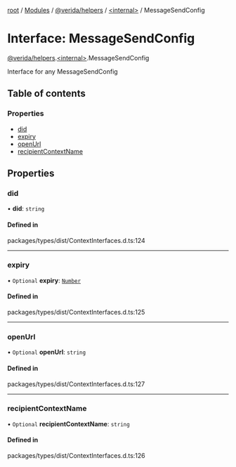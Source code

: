 [root](../README.md) / [Modules](../modules.md) / [@verida/helpers](../modules/verida_helpers.md) / [<internal\>](../modules/verida_helpers._internal_.md) / MessageSendConfig

# Interface: MessageSendConfig

[@verida/helpers](../modules/verida_helpers.md).[<internal\>](../modules/verida_helpers._internal_.md).MessageSendConfig

Interface for any MessageSendConfig

## Table of contents

### Properties

- [did](verida_helpers._internal_.MessageSendConfig.md#did)
- [expiry](verida_helpers._internal_.MessageSendConfig.md#expiry)
- [openUrl](verida_helpers._internal_.MessageSendConfig.md#openurl)
- [recipientContextName](verida_helpers._internal_.MessageSendConfig.md#recipientcontextname)

## Properties

### did

• **did**: `string`

#### Defined in

packages/types/dist/ContextInterfaces.d.ts:124

___

### expiry

• `Optional` **expiry**: [`Number`](../modules/verida_helpers._internal_.md#number)

#### Defined in

packages/types/dist/ContextInterfaces.d.ts:125

___

### openUrl

• `Optional` **openUrl**: `string`

#### Defined in

packages/types/dist/ContextInterfaces.d.ts:127

___

### recipientContextName

• `Optional` **recipientContextName**: `string`

#### Defined in

packages/types/dist/ContextInterfaces.d.ts:126
